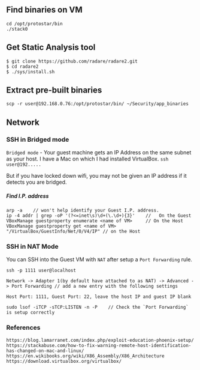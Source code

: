 ## Find binaries on VM
```
cd /opt/protostar/bin
./stack0
```
## Get Static Analysis tool
```
$ git clone https://github.com/radare/radare2.git
$ cd radare2
$ ./sys/install.sh
```
## Extract pre-built binaries
`scp -r user@192.168.0.76:/opt/protostar/bin/ ~/Security/app_binaries`
## Network
### SSH in Bridged mode
`Bridged mode` - Your guest machine gets an IP Address on the same subnet as your host.
I have a Mac on which I had installed VirtualBox.
`ssh user@192.....`

But if you have locked down wifi, you may not be given an IP address if it detects you are bridged.

##### Find I.P. address
```
arp -a    // won't help identify your Guest I.P. address.
ip -4 addr | grep -oP '(?<=inet\s)\d+(\.\d+){3}'    //   On the Guest
VBoxManage guestproperty enumerate <name of VM>     // On the Host
VBoxManage guestproperty get <name of VM> "/VirtualBox/GuestInfo/Net/0/V4/IP" // on the Host
```
### SSH in NAT Mode
You can SSH into the Guest VM with `NAT` after setup a `Port Forwarding` rule.  
```
ssh -p 1111 user@localhost

Network -> Adapter 1(by default have attached to as NAT) -> Advanced -> Port Forwarding // add a new entry with the following settings

Host Port: 1111, Guest Port: 22, leave the host IP and guest IP blank

sudo lsof -iTCP -sTCP:LISTEN -n -P    // Check the `Port Forwarding` is setup correctly
```
### References
```
https://blog.lamarranet.com/index.php/exploit-education-phoenix-setup/
https://stackabuse.com/how-to-fix-warning-remote-host-identification-has-changed-on-mac-and-linux/
https://en.wikibooks.org/wiki/X86_Assembly/X86_Architecture
https://download.virtualbox.org/virtualbox/
```
